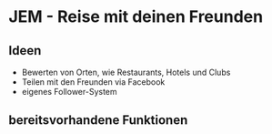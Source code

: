 # JEM - Reise mit deinen Freunden
## Ideen
* Bewerten von Orten, wie Restaurants, Hotels und Clubs
* Teilen mit den Freunden via Facebook
* eigenes Follower-System
## bereitsvorhandene Funktionen
